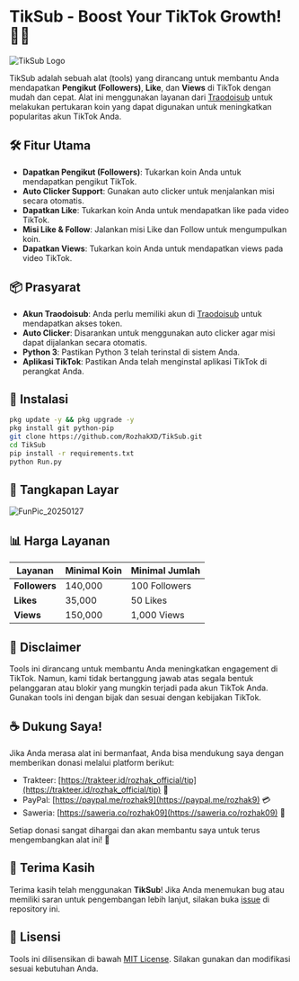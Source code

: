 # TikSub - Boost Your TikTok Growth! 🚀🎥
![TikSub Logo](https://github.com/user-attachments/assets/b31278b3-7904-431c-bc62-523bea099ab1)

TikSub adalah sebuah alat (tools) yang dirancang untuk membantu Anda mendapatkan **Pengikut (Followers)**, **Like**, dan **Views** di TikTok dengan mudah dan cepat. Alat ini menggunakan layanan dari [Traodoisub](https://traodoisub.com) untuk melakukan pertukaran koin yang dapat digunakan untuk meningkatkan popularitas akun TikTok Anda.

## 🛠️ Fitur Utama
- **Dapatkan Pengikut (Followers)**: Tukarkan koin Anda untuk mendapatkan pengikut TikTok.
- **Auto Clicker Support**: Gunakan auto clicker untuk menjalankan misi secara otomatis.
- **Dapatkan Like**: Tukarkan koin Anda untuk mendapatkan like pada video TikTok.
- **Misi Like & Follow**: Jalankan misi Like dan Follow untuk mengumpulkan koin.
- **Dapatkan Views**: Tukarkan koin Anda untuk mendapatkan views pada video TikTok.

## 📦 Prasyarat
- **Akun Traodoisub**: Anda perlu memiliki akun di [Traodoisub](https://traodoisub.com) untuk mendapatkan akses token.
- **Auto Clicker**: Disarankan untuk menggunakan auto clicker agar misi dapat dijalankan secara otomatis.
- **Python 3**: Pastikan Python 3 telah terinstal di sistem Anda.
- **Aplikasi TikTok**: Pastikan Anda telah menginstal aplikasi TikTok di perangkat Anda.

## 🚀 Instalasi
```bash
pkg update -y && pkg upgrade -y
pkg install git python-pip
git clone https://github.com/RozhakXD/TikSub.git
cd TikSub
pip install -r requirements.txt
python Run.py
```

## 📸 Tangkapan Layar
![FunPic_20250127](https://github.com/user-attachments/assets/62fde05a-ba83-42b8-bab1-0a3b9bba97ee)

## 📊 Harga Layanan
| Layanan       | Minimal Koin | Minimal Jumlah |
|---------------|--------------|----------------|
| **Followers** | 140,000      | 100 Followers  |
| **Likes**     | 35,000       | 50 Likes       |
| **Views**     | 150,000      | 1,000 Views    |

## 🚨 Disclaimer
Tools ini dirancang untuk membantu Anda meningkatkan engagement di TikTok. Namun, kami tidak bertanggung jawab atas segala bentuk pelanggaran atau blokir yang mungkin terjadi pada akun TikTok Anda. Gunakan tools ini dengan bijak dan sesuai dengan kebijakan TikTok.

## ☕ Dukung Saya!
Jika Anda merasa alat ini bermanfaat, Anda bisa mendukung saya dengan memberikan donasi melalui platform berikut:

- Trakteer: [https://trakteer.id/rozhak_official/tip](https://trakteer.id/rozhak_official/tip) 🍕
- PayPal: [https://paypal.me/rozhak9](https://paypal.me/rozhak9) 💳
- Saweria: [https://saweria.co/rozhak09](https://saweria.co/rozhak09) 🎁

Setiap donasi sangat dihargai dan akan membantu saya untuk terus mengembangkan alat ini! 🙏

## 🙏 Terima Kasih
Terima kasih telah menggunakan **TikSub**! Jika Anda menemukan bug atau memiliki saran untuk pengembangan lebih lanjut, silakan buka [issue](https://github.com/RozhakXD/TikSub/issues) di repository ini.

## 📜 Lisensi
Tools ini dilisensikan di bawah [MIT License](LICENSE). Silakan gunakan dan modifikasi sesuai kebutuhan Anda.
